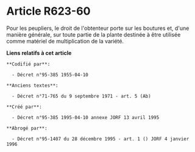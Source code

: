 # Article R623-60

Pour les peupliers, le droit de l'obtenteur porte sur les boutures et, d'une manière générale, sur toute partie de la plante
destinée à être utilisée comme matériel de multiplication de la variété.

**Liens relatifs à cet article**

	**Codifié par**:

	  - Décret n°95-385 1955-04-10

	**Anciens textes**:

	  - Décret n°71-765 du 9 septembre 1971 - art. 5 (Ab)

	**Créé par**:

	  - Décret n°95-385 1995-04-10 annexe JORF 13 avril 1995

	**Abrogé par**:

	  - Décret n°95-1407 du 28 décembre 1995 - art. 1 () JORF 4 janvier 1996
